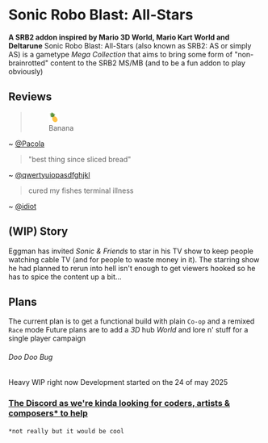 # Sonic Robo Blast: All-Stars
**A SRB2 addon inspired by Mario 3D World, Mario Kart World and Deltarune**
Sonic Robo Blast: All-Stars (also known as SRB2: AS or simply AS) is a gametype _Mega Collection_ that aims to bring some form of "non-brainrotted" content to the SRB2 MS/MB (and to be a fun addon to play obviously)

## Reviews

><figure>
><img src="Assets/pineappleugly.png" width="20" height="20">
><figcaption>Banana</figcaption>
></figure>

~ [@Pacola](https://mb.srb2.org/members/pacola.11358/)

>"best thing since sliced bread"

~ [@qwertyuiopasdfghjkl](https://mb.srb2.org/members/qwertyuiopasdfghjkl.29069/)

> cured my fishes terminal illness

~ [@idiot](https://mb.srb2.org/members/idiot.24943/)

##  (WIP) Story
Eggman has invited _Sonic & Friends_ to star in his TV show to keep people watching cable TV (and for people to waste money in it). The starring show he had planned to rerun into hell isn't enough to get viewers hooked so he has to spice the content up a bit...

## Plans
The current plan is to get a functional build with plain `Co-op` and a remixed `Race` mode
Future plans are to add a _3D_ hub _World_ and lore n' stuff for a single player campaign  

###### Doo Doo Bug
Heavy WIP right now
Development started on the 24 of may 2025

### [The Discord as we're kinda looking for coders, artists & composers* to help](https://discord.com/invite/PZufdewhH5)
`*not really but it would be cool`